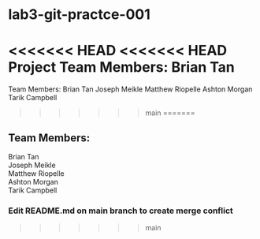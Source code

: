 # lab3-git-practce-001
<<<<<<< HEAD
<<<<<<< HEAD
Project Team Members: Brian Tan
=======
Team Members:
Brian Tan
Joseph Meikle
Matthew Riopelle
Ashton Morgan
Tarik Campbell
>>>>>>> main
=======
## Team Members:  
Brian Tan  
Joseph Meikle  
Matthew Riopelle  
Ashton Morgan  
Tarik Campbell  

### Edit README.md on main branch to create merge conflict
>>>>>>> main
